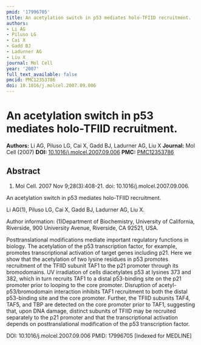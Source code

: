 ```yaml
---
pmid: '17996705'
title: An acetylation switch in p53 mediates holo-TFIID recruitment.
authors:
- Li AG
- Piluso LG
- Cai X
- Gadd BJ
- Ladurner AG
- Liu X
journal: Mol Cell
year: '2007'
full_text_available: false
pmcid: PMC12353786
doi: 10.1016/j.molcel.2007.09.006
---
```


# An acetylation switch in p53 mediates holo-TFIID recruitment.
**Authors:** Li AG, Piluso LG, Cai X, Gadd BJ, Ladurner AG, Liu X
**Journal:** Mol Cell (2007)
**DOI:** [10.1016/j.molcel.2007.09.006](https://doi.org/10.1016/j.molcel.2007.09.006)
**PMC:** [PMC12353786](https://www.ncbi.nlm.nih.gov/pmc/articles/PMC12353786/)

## Abstract

1. Mol Cell. 2007 Nov 9;28(3):408-21. doi: 10.1016/j.molcel.2007.09.006.

An acetylation switch in p53 mediates holo-TFIID recruitment.

Li AG(1), Piluso LG, Cai X, Gadd BJ, Ladurner AG, Liu X.

Author information:
(1)Department of Biochemistry, University of California, Riverside, 900 
University Avenue, Riverside, CA 92521, USA.

Posttranslational modifications mediate important regulatory functions in 
biology. The acetylation of the p53 transcription factor, for example, promotes 
transcriptional activation of target genes including p21. Here we show that the 
acetylation of two lysine residues in p53 promotes recruitment of the TFIID 
subunit TAF1 to the p21 promoter through its bromodomains. UV irradiation of 
cells diacetylates p53 at lysines 373 and 382, which in turn recruits TAF1 to a 
distal p53-binding site on the p21 promoter prior to looping to the core 
promoter. Disruption of acetyl-p53/bromodomain interaction inhibits TAF1 
recruitment to both the distal p53-binding site and the core promoter. Further, 
the TFIID subunits TAF4, TAF5, and TBP are detected on the core promoter prior 
to TAF1, suggesting that, upon DNA damage, distinct subunits of TFIID may be 
recruited separately to the p21 promoter and that the transcriptional activation 
depends on posttranslational modification of the p53 transcription factor.

DOI: 10.1016/j.molcel.2007.09.006
PMID: 17996705 [Indexed for MEDLINE]
